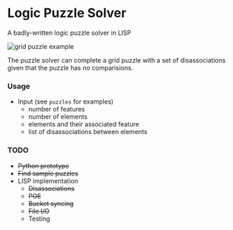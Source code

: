 # Logic Puzzle Solver

A badly-written logic puzzle solver in LISP

![grid puzzle example](https://www.brainzilla.com/static/logicgrid/logicgridpuzzle.660a50aa3d84.png "grid puzzle example")


The puzzle solver can complete a grid puzzle with a set of disassociations given
that the puzzle has no comparisions.

### Usage
  - Input (see `puzzles` for examples)
	- number of features
	- number of elements
	- elements and their associated feature
	- list of disassociations between elements

### TODO
  - ~~Python prototype~~
  - ~~Find sample puzzles~~
  - LISP implementation
    - ~~Disassociations~~
	- ~~POE~~
	- ~~Bucket syncing~~
	- ~~File I/O~~
	- Testing